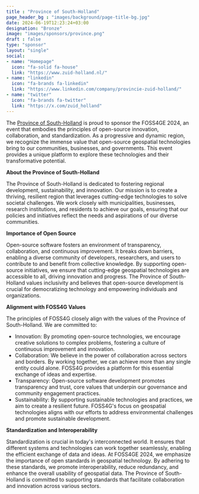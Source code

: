 ```yaml
---
title : "Province of South-Holland"
page_header_bg : "images/background/page-title-bg.jpg"
date: 2024-06-19T12:23:24+03:00
designation: "Bronze"
image: "images/sponsors/province.png"
draft : false
type: "sponsor"
layout: "single"
social:
- name: "Homepage"
  icon: "fa-solid fa-house"
  link: "https://www.zuid-holland.nl/"
- name: "linkedin"
  icon: "fa-brands fa-linkedin"
  link: "https://www.linkedin.com/company/provincie-zuid-holland/"
- name: "twitter"
  icon: "fa-brands fa-twitter"
  link: "https://x.com/zuid_holland"
---
```




The [Province of South-Holland](https://www.zuid-holland.nl/) is proud to
sponsor the FOSS4GE 2024, an event that embodies the principles of open-source
innovation, collaboration, and standardization. As a progressive and dynamic
region, we recognize the immense value that open-source geospatial technologies
bring to our communities, businesses, and governments. This event provides a
unique platform to explore these technologies and their transformative potential.

**About the Province of South-Holland**

The Province of South-Holland is dedicated to fostering regional development,
sustainability, and innovation. Our mission is to create a thriving, resilient
region that leverages cutting-edge technologies to solve societal challenges.
We work closely with municipalities, businesses, research institutions, and
residents to achieve our goals, ensuring that our policies and initiatives
reflect the needs and aspirations of our diverse communities.

**Importance of Open Source**

Open-source software fosters an environment of transparency, collaboration,
and continuous improvement. It breaks down barriers, enabling a diverse
community of developers, researchers, and users to contribute to and benefit
from collective knowledge. By supporting open-source initiatives, we ensure
that cutting-edge geospatial technologies are accessible to all, driving
innovation and progress. The Province of South-Holland values inclusivity and
believes that open-source development is crucial for democratizing technology
and empowering individuals and organizations.

**Alignment with FOSS4G Values**

The principles of FOSS4G closely align with the values of the Province of
South-Holland. We are committed to:
- Innovation: By promoting open-source technologies, we encourage creative
  solutions to complex problems, fostering a culture of continuous improvement
  and innovation.
- Collaboration: We believe in the power of collaboration across sectors and
  borders. By working together, we can achieve more than any single entity
  could alone. FOSS4G provides a platform for this essential exchange of ideas
  and expertise.
- Transparency: Open-source software development promotes transparency and
  trust, core values that underpin our governance and community engagement
  practices.
- Sustainability: By supporting sustainable technologies and practices, we aim
  to create a resilient future. FOSS4G's focus on geospatial technologies
  aligns with our efforts to address environmental challenges and promote
  sustainable development.

**Standardization and Interoperability**

Standardization is crucial in today's interconnected world. It ensures that
different systems and technologies can work together seamlessly, enabling the
efficient exchange of data and ideas. At FOSS4GE 2024, we emphasize the
importance of open standards in geospatial technology. By adhering to these
standards, we promote interoperability, reduce redundancy, and enhance the
overall usability of geospatial data. The Province of South-Holland is
committed to supporting standards that facilitate collaboration and innovation
across various sectors.
